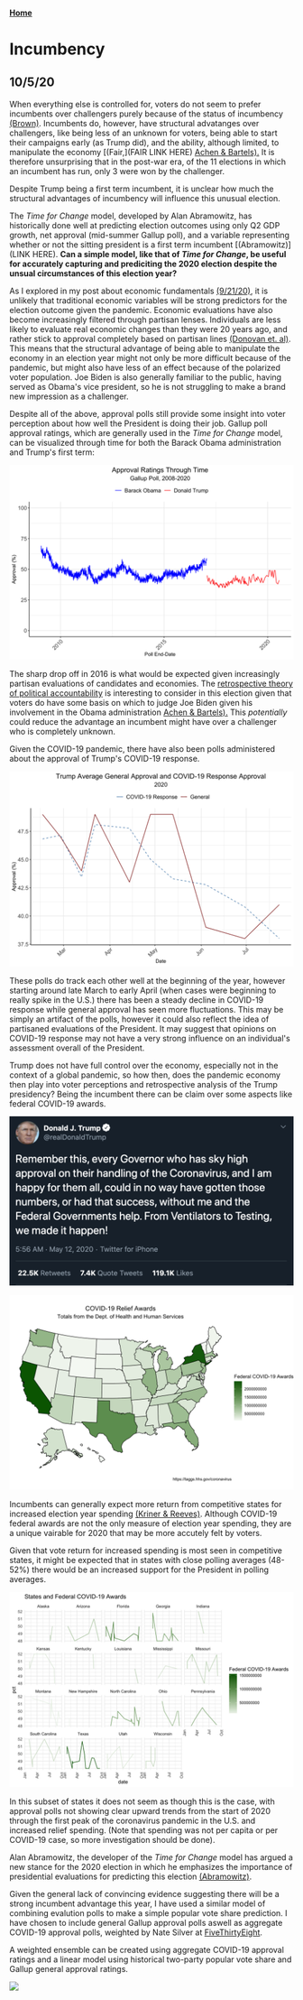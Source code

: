 #### [Home](https://cassidybargell.github.io/election_analytics/)

# Incumbency
## 10/5/20

When everything else is controlled for, voters do not seem to prefer incumbents over challengers purely because of the status of incumbency [(Brown)](https://www-cambridge-org.ezp-prod1.hul.harvard.edu/core/services/aop-cambridge-core/content/view/ECFE39E003912F8AF65C2AD14A34BD8C/S2052263014000062a.pdf/div-class-title-voters-don-t-care-much-about-incumbency-div.pdf). Incumbents do, however, have structural advatanges over challengers, like being less of an unknown for voters, being able to start their campaigns early (as Trump did), and the ability, although limited, to manipulate the economy [(Fair,](FAIR LINK HERE) [Achen & Bartels).](https://muse-jhu-edu.ezp-prod1.hul.harvard.edu/book/64646) It is therefore unsurprising that in the post-war era, of the 11 elections in which an incumbent has run, only 3 were won by the challenger.

Despite Trump being a first term incumbent, it is unclear how much the structural advantages of incumbency will influence this unusual election.

The *Time for Change* model, developed by Alan Abramowitz, has historically done well at predicting election outcomes using only Q2 GDP growth, net approval (mid-summer Gallup poll), and a variable representing whether or not the sitting president is a first term incumbent [(Abramowitz)](LINK HERE). **Can a simple model, like that of *Time for Change*, be useful for accurately capturing and prediciting the 2020 election despite the unsual circumstances of this election year?**

As I explored in my post about economic fundamentals [(9/21/20)](https://cassidybargell.github.io/election_analytics/posts/week_2.html), it is unlikely that traditional economic variables will be strong predictors for the election outcome given the pandemic. Economic evaluations have also become increasingly filtered through partisan lenses. Individuals are less likely to evaluate real economic changes than they were 20 years ago, and rather stick to approval completely based on partisan lines [(Donovan et. al)](https://link-springer-com.ezp-prod1.hul.harvard.edu/article/10.1007/s11109-019-09539-8). This means that the structural advantage of being able to manipulate the economy in an election year might not only be more difficult because of the pandemic, but might also have less of an effect because of the polarized voter population. Joe Biden is also generally familiar to the public, having served as Obama's vice president, so he is not struggling to make a brand new impression as a challenger. 

Despite all of the above, approval polls still provide some insight into voter perception about how well the President is doing their job. Gallup poll approval ratings, which are generally used in the *Time for Change* model, can be visualized through time for both the Barack Obama administration and Trump's first term:

![](../figures/approval_through_time.png)

The sharp drop off in 2016 is what would be expected given increasingly partisan evaluations of candidates and economies. The [retrospective theory of political accountability](https://cassidybargell.github.io/election_analytics/posts/week_2.html) is interesting to consider in this election given that voters do have some basis on which to judge Joe Biden given his involvement in the Obama administration [Achen & Bartels).](https://muse-jhu-edu.ezp-prod1.hul.harvard.edu/book/64646) This *potentially* could reduce the advantage an incumbent might have over a challenger who is completely unknown.

Given the COVID-19 pandemic, there have also been polls administered about the approval of Trump's COVID-19 response. 

![](../figures/trump_2020_approvals.png)

These polls do track each other well at the beginning of the year, however starting around late March to early April (when cases were beginning to really spike in the U.S.) there has been a steady decline in COVID-19 response while general approval has seen more fluctuations. This may be simply an artifact of the polls, however it could also reflect the idea of partisaned evaluations of the President. It may suggest that opinions on COVID-19 response may not have a very strong influence on an individual's assessment overall of the President. 

Trump does not have full control over the economy, especially not in the context of a global pandemic, so how then, does the pandemic economy then play into voter perceptions and retrospective analysis of the Trump presidency?  Being the incumbent there can be claim over some aspects like federal COVID-19 awards. 

![](../figures/trump_tweet.png)

![](../figures/state_covid_relief.png)

Incumbents can generally expect more return from competitive states for increased election year spending [(Kriner & Reeves)](https://www-cambridge-org.ezp-prod1.hul.harvard.edu/core/services/aop-cambridge-core/content/view/962ABE4FC41A6FF3E1F95CE1B54D1ADD/S0003055414000598a.pdf/presidential_particularism_and_dividethedollar_politics.pdf). Although COVID-19 federal awards are not the only measure of election year spending, they are a unique vairable for 2020 that may be more accutely felt by voters.

Given that vote return for increased spending is most seen in competitive states, it might be expected that in states with close polling averages (48-52%) there would be an increased support for the President in polling averages.

![](../figures/states_vs_federalspend.png)

In this subset of states it does not seem as though this is the case, with approval polls not showing clear upward trends from the start of 2020 through the first peak of the coronavirus pandemic in the U.S. and increased relief spending. (Note that spending was not per capita or per COVID-19 case, so more investigation should be done). 

Alan Abramowitz, the developer of the *Time for Change* model has argued a new stance for the 2020 election in which he emphasizes the importance of presidential evaluations for predicting this election [(Abramowitz)](https://centerforpolitics.org/crystalball/articles/its-the-pandemic-stupid-a-simplified-model-for-forecasting-the-2020-presidential-election/). 

Given the general lack of convincing evidence suggesting there will be a strong incumbent advantage this year, I have used a similar model of combining evalution polls to make a simple popular vote share prediction. I have chosen to include general Gallup approval polls aswell as aggregate COVID-19 approval polls, weighted by Nate Silver at [FiveThirtyEight](https://projects.fivethirtyeight.com/coronavirus-polls/). 

A weighted ensemble can be created using aggregate COVID-19 approval ratings and a linear model using historical two-party popular vote share and Gallup general approval ratings. 

![](../figures/equation_wk4.png)


